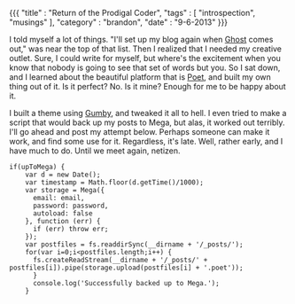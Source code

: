 {{{
    "title"    : "Return of the Prodigal Coder",
    "tags"     : [ "introspection", "musings" ],
    "category" : "brandon",
    "date"     : "9-6-2013"
}}}

I told myself a lot of things. "I'll set up my blog again when [Ghost](http://tryghost.org/) comes out," was near the top of that list. Then I realized that I needed my creative outlet. Sure, I could write for myself, but where's the excitement when you know that nobody is going to see that set of words but you. <!--more--->So I sat down, and I learned about the beautiful platform that is [Poet](http://jsantell.github.io/poet/), and built my own thing out of it. Is it perfect? No. Is it mine? Enough for me to be happy about it.

I built a theme using [Gumby](http://gumbyframework.com), and tweaked it all to hell. I even tried to make a script that would back up my posts to Mega, but alas, it worked out terribly. I'll go ahead and post my attempt below. Perhaps someone can make it work, and find some use for it. Regardless, it's late. Well, rather early, and I have much to do. Until we meet again, netizen. 

<pre><code data-language="javascript">if(upToMega) {
    var d = new Date();
    var timestamp = Math.floor(d.getTime()/1000);
    var storage = Mega({
      email: email,
      password: password,
      autoload: false
    }, function (err) {
      if (err) throw err;
    });
    var postfiles = fs.readdirSync(__dirname + '/_posts/');
    for(var i=0;i&lt;postfiles.length;i++) {
      fs.createReadStream(__dirname + '/_posts/' + postfiles[i]).pipe(storage.upload(postfiles[i] + '.poet'));
      }
      console.log('Successfully backed up to Mega.');
    }
</code></pre>